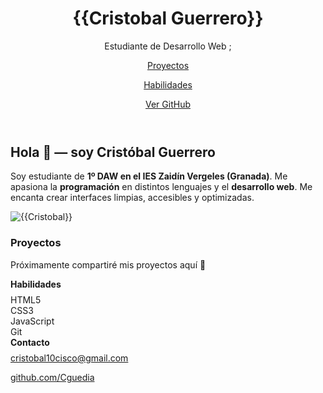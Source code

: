 

<div class="wrap"><!-- HEADER --><header>
<div class="brand">
<div class="logo" aria-hidden="true"></div>
<div>
<h1>{{Cristobal Guerrero}}</h1>
<p>Estudiante de Desarrollo Web ;</p>
</div>
</div>
<P><nav><a href="#proyectos">Proyectos</a></P> 
 <P> <a href="#skills">Habilidades</a> </P>
 <P><a class="cta" href="https://github.com/Cguedia" target="_blank" rel="noopener">Ver GitHub</a></P>
</nav></header>
<div class="grid"><!-- MAIN -->
 <section class="max-w-3xl mx-auto px-4 text-center">
    <h2 class="text-2xl font-semibold mb-4">Hola 👋 — soy Cristóbal Guerrero</h2>
    <p class="text-gray-700 leading-relaxed">
      Soy estudiante de <strong>1º DAW en el IES Zaidín Vergeles (Granada)</strong>.  
      Me apasiona la <strong>programación</strong> en distintos lenguajes y el
      <strong>desarrollo web</strong>.  
      Me encanta crear interfaces limpias, accesibles y optimizadas.
    </p>
  </section>
  
<div class="avatar" aria-hidden="true"><!-- Sustituye por tu foto real si quieres: <img src="ruta-a-tu-foto.jpg" alt="Tu Nombre"> --> <img src="{{URL_DE_TU_IMAGEN_OPCIONAL}}" alt="{{Cristobal}}" /></div>
</div>
</section>
 <section class="max-w-3xl mx-auto px-4 mt-12">
    <h3 class="text-xl font-semibold mb-4 text-center">Proyectos</h3>
    <p class="text-center text-gray-600">Próximamente compartiré mis proyectos aquí 🚀</p>
  </section>
<!-- SIDEBAR -->
<aside class="sidebar">
<div class="card section">
<h4 style="margin: 0 0 8px 0;">Habilidades</h4>
<div id="skills" class="skills">
<div class="skill">HTML5</div>
<div class="skill">CSS3</div>
<div class="skill">JavaScript</div>
<div class="skill">Git</div>
</div>
<div class="card section">
<h4 style="margin: 0 0 8 0;"><strong></strong>Contacto</h4></strong>
<div id="contacto" class="contact"><a href="mailto:cristobal10cisco@gmail.com">cristobal10cisco@gmail.com </a>
  
<a href="https://github.com/Cguedia" target="_blank" rel="noopener"> github.com/Cguedia </a> 
</div>
</aside>
</div>
</div>
